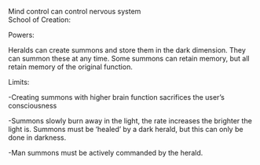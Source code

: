 Mind control can control nervous system  
School of Creation:

Powers:

Heralds can create summons and store them in the dark dimension. They can summon these at any time. Some summons can retain memory, but all retain memory of the original function.

Limits:

\-Creating summons with higher brain function sacrifices the user’s consciousness

\-Summons slowly burn away in the light, the rate increases the brighter the light is. Summons must be ‘healed’ by a dark herald, but this can only be done in darkness.

\-Man summons must be actively commanded by the herald. 